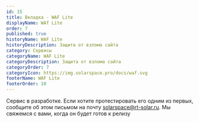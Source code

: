 ```yaml
---
id: 15
title: Вкладка - WAF Lite
displayName: WAf Lite
order: 7
published: true
historyName: WAF Lite
historyDescription: Защита от взлома сайта
category: Сервисы
categoryName: WAF Lite
categoryDescription: Защита от взлома сайта
categoryOrder: 7
categoryIcon: https://img.solarspace.pro/docs/waf.svg
footerName: WAF Lite
footerOrder: 10
---
```


Сервис в разработке. Если хотите протестировать его одним из первых, сообщите об этом письмом на почту solarspace@rt-solar.ru. Мы свяжемся с вами, когда он будет готов к релизу